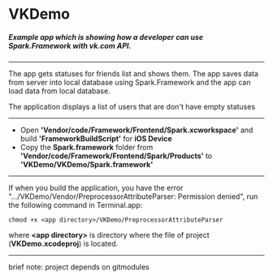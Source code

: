 VKDemo
======

##### Example app which is showing how a developer can use Spark.Framework with vk.com API.

---------
The app gets statuses for friends list and shows them. The app saves data from server into local database using Spark.Framework and the app can load data from local database.

The application displays a list of users that are don't have empty statuses

---------

- Open **'Vendor/code/Framework/Frontend/Spark.xcworkspace'** and build **'FrameworkBuildScript'** for **iOS Device** 
- Copy the **Spark.framework** folder from **'Vendor/code/Framework/Frontend/Spark/Products'** to **'VKDemo/VKDemo/Spark.framework'**

---------

If when you build the application, you have the error ".../VKDemo/Vendor/PreprocessorAttributeParser: Permission denied", run the following command in Terminal.app:

	chmod +x <app directory>/VKDemo/PreprocessorAttributeParser

where **&lt;app directory>** is directory where the file of project (**VKDemo.xcodeproj**) is located.

---------
brief note: project depends on gitmodules
